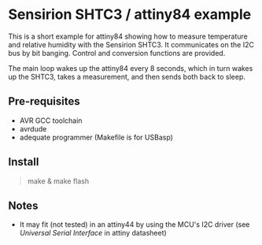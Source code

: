 # Sensirion SHTC3 / attiny84 example

This is a short example for attiny84 showing how to measure temperature and relative humidity with the Sensirion SHTC3. It communicates on the I2C bus by bit banging. Control and conversion functions are provided.

The main loop wakes up the attiny84 every 8 seconds, which in turn wakes up the SHTC3, takes a measurement, and then sends both back to sleep.

## Pre-requisites

* AVR GCC toolchain
* avrdude
* adequate programmer (Makefile is for USBasp)

## Install

> make & make flash

## Notes
* It may fit (not tested) in an attiny44 by using the MCU's I2C driver (see *Universal Serial Interface* in attiny datasheet)
